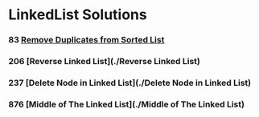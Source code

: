 # LinkedList Solutions 
### 83 [Remove Duplicates from Sorted List](./Remove%20Duplicates%20from%20Sorted%20List)
### 206 [Reverse Linked List](./Reverse Linked List)
### 237 [Delete Node in Linked List](./Delete Node in Linked List)
### 876 [Middle of The Linked List](./Middle of The Linked List)
